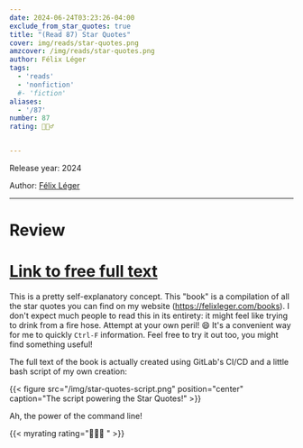 ```yaml
---
date: 2024-06-24T03:23:26-04:00
exclude_from_star_quotes: true
title: "(Read 87) Star Quotes"
cover: img/reads/star-quotes.png
amzcover: /img/reads/star-quotes.png
author: Félix Léger
tags:
  - 'reads'
  - 'nonfiction'
  #- 'fiction'
aliases:
  - '/87'
number: 87
rating: 🙋🏻‍♂️


---
```


Release year: 2024

Author: [Félix Léger](/)

---

# Review

# [Link to free full text](/star-quotes/)

This is a pretty self-explanatory concept. This "book" is a compilation
of all the star quotes you can find on my website
(https://felixleger.com/books). I don't expect much people to read
this in its entirety: it might feel like trying to drink from a
fire hose. Attempt at your own peril! :smile: It's a convenient way
for me to quickly `Ctrl-F` information. Feel free to try it out too,
you might find something useful!

The full text of the book is
actually created using GitLab's CI/CD and a little bash script of my
own creation:

{{< figure src="/img/star-quotes-script.png" position="center" caption="The script powering the Star Quotes!" >}}

Ah, the power of the command line!

{{< myrating rating="🙋🏻‍♂️ " >}}
